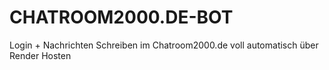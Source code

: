 # CHATROOM2000.DE-BOT
Login + Nachrichten Schreiben im Chatroom2000.de voll automatisch über Render Hosten

